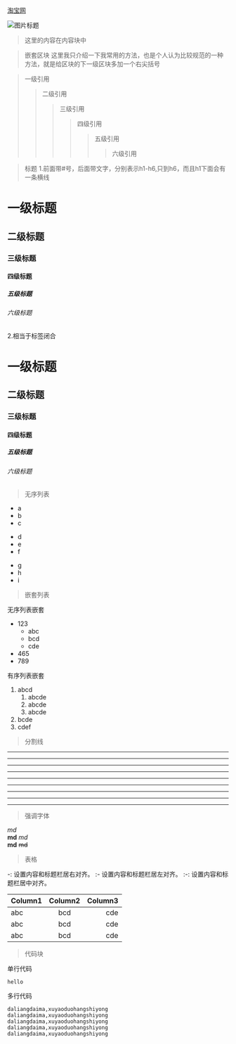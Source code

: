 [淘宝网](http://www.taobao.com/)

![图片标题](http://shuju.taobao.ali.com/images/web/tsj_main_dirc_img.png)

> 这里的内容在内容块中

> 嵌套区块
这里我只介绍一下我常用的方法，也是个人认为比较规范的一种方法，就是给区块的下一级区块多加一个右尖括号

 > 一级引用
 >> 二级引用
 >>> 三级引用
 >>>> 四级引用
 >>>>> 五级引用
 >>>>>> 六级引用

> 标题
1.前面带#号，后面带文字，分别表示h1-h6,只到h6，而且h1下面会有一条横线
 # 一级标题
 ## 二级标题
 ### 三级标题
 #### 四级标题
 ##### 五级标题
 ###### 六级标题
 2.相当于标签闭合
 # 一级标题 #
 ## 二级标题 ##
 ### 三级标题 ###
 #### 四级标题 ####
 ##### 五级标题 #####
 ###### 六级标题 #####
 
 > 无序列表
 
 + a
 + b
 + c
 
 - d
 - e
 - f
 
 * g
 * h
 * i
 
 > 嵌套列表

无序列表嵌套
 + 123
     + abc
     + bcd
     + cde
 + 465
 + 789

有序列表嵌套
 1. abcd
     1. abcde
     2. abcde
     3. abcde
 2. bcde
 3. cdef
 
 
> 分割线
---
- - -
------
***
* * *
******
___
_ _ _
______
 
> 强调字体
 
*md*    
**md**
_md_   
__md__
~~md~~

> 表格

-: 设置内容和标题栏居右对齐。
:- 设置内容和标题栏居左对齐。
:-: 设置内容和标题栏居中对齐。

|Column1|Column2|Column3|
|:-----|:-----:|-----:|
|abc|bcd|cde|
|abc|bcd|cde|
|abc|bcd|cde|
 

 > 代码块

单行代码

`hello`

多行代码

```
daliangdaima,xuyaoduohangshiyong
daliangdaima,xuyaoduohangshiyong
daliangdaima,xuyaoduohangshiyong
daliangdaima,xuyaoduohangshiyong
daliangdaima,xuyaoduohangshiyong 
```
